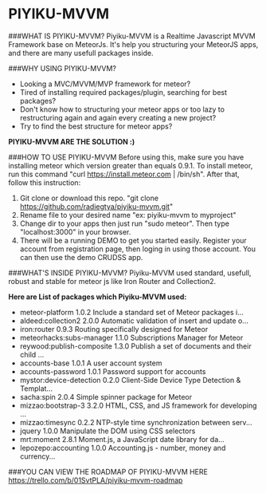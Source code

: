 PIYIKU-MVVM
===========

###WHAT IS PIYIKU-MVVM?
Piyiku-MVVM is a Realtime Javascript MVVM Framework base on MeteorJs. 
It's help you structuring your MeteorJS apps, and there are many usefull packages inside.

###WHY USING PIYIKU-MVVM?
- Looking a MVC/MVVM/MVP framework for meteor?
- Tired of installing required packages/plugin, searching for best packages?
- Don't know how to structuring your meteor apps or too lazy to restructuring again and again every creating a new project?
- Try to find the best structure for meteor apps?

**PIYIKU-MVVM ARE THE SOLUTION :)**

###HOW TO USE PIYIKU-MVVM
Before using this, make sure you have installing meteor which version greater than equals 0.9.1. To install meteor,
run this command "curl https://install.meteor.com | /bin/sh". After that, follow this instruction:

1. Git clone or download this repo. "git clone https://github.com/radiegtya/piyiku-mvvm.git"
2. Rename file to your desired name "ex: piyiku-mvvm to myproject"
3. Change dir to your apps then just run "sudo meteor". Then type "localhost:3000" in your browser.
4. There will be a running DEMO to get you started easily. Register your account from registration page, then 
loging in using those account. You can then use the demo CRUDSS app.

###WHAT'S INSIDE PIYIKU-MVVM?
Piyiku-MVVM used standard, usefull, robust and stable for meteor js like Iron Router and Collection2.

**Here are List of packages which Piyiku-MVVM used:**
- meteor-platform            1.0.2  Include a standard set of Meteor packages i...
- aldeed:collection2         2.0.0  Automatic validation of insert and update o...
- iron:router                0.9.3  Routing specifically designed for Meteor
- meteorhacks:subs-manager   1.1.0  Subscriptions Manager for Meteor
- reywood:publish-composite  1.3.0  Publish a set of documents and their child ...
- accounts-base              1.0.1  A user account system
- accounts-password          1.0.1  Password support for accounts
- mystor:device-detection    0.2.0  Client-Side Device Type Detection & Templat...
- sacha:spin                 2.0.4  Simple spinner package for Meteor
- mizzao:bootstrap-3         3.2.0  HTML, CSS, and JS framework for developing ...
- mizzao:timesync            0.2.2  NTP-style time synchronization between serv...
- jquery                     1.0.0  Manipulate the DOM using CSS selectors
- mrt:moment                 2.8.1  Moment.js, a JavaScript date library for da...
- lepozepo:accounting        1.0.0  Accounting.js -  number, money and currency...

 ###YOU CAN VIEW THE ROADMAP OF PIYIKU-MVVM HERE
 https://trello.com/b/01SvtPLA/piyiku-mvvm-roadmap

